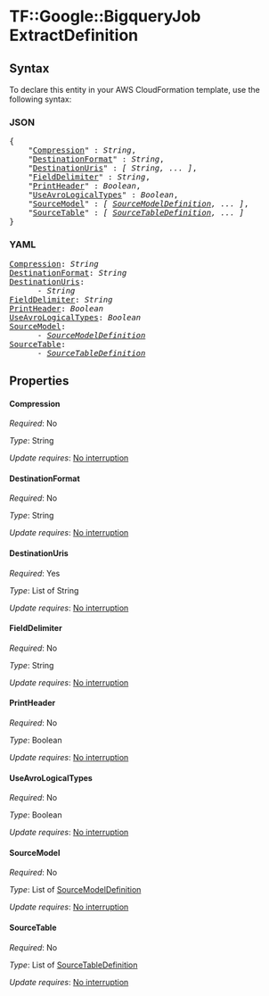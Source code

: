 # TF::Google::BigqueryJob ExtractDefinition

## Syntax

To declare this entity in your AWS CloudFormation template, use the following syntax:

### JSON

<pre>
{
    "<a href="#compression" title="Compression">Compression</a>" : <i>String</i>,
    "<a href="#destinationformat" title="DestinationFormat">DestinationFormat</a>" : <i>String</i>,
    "<a href="#destinationuris" title="DestinationUris">DestinationUris</a>" : <i>[ String, ... ]</i>,
    "<a href="#fielddelimiter" title="FieldDelimiter">FieldDelimiter</a>" : <i>String</i>,
    "<a href="#printheader" title="PrintHeader">PrintHeader</a>" : <i>Boolean</i>,
    "<a href="#useavrologicaltypes" title="UseAvroLogicalTypes">UseAvroLogicalTypes</a>" : <i>Boolean</i>,
    "<a href="#sourcemodel" title="SourceModel">SourceModel</a>" : <i>[ <a href="sourcemodeldefinition.md">SourceModelDefinition</a>, ... ]</i>,
    "<a href="#sourcetable" title="SourceTable">SourceTable</a>" : <i>[ <a href="sourcetabledefinition.md">SourceTableDefinition</a>, ... ]</i>
}
</pre>

### YAML

<pre>
<a href="#compression" title="Compression">Compression</a>: <i>String</i>
<a href="#destinationformat" title="DestinationFormat">DestinationFormat</a>: <i>String</i>
<a href="#destinationuris" title="DestinationUris">DestinationUris</a>: <i>
      - String</i>
<a href="#fielddelimiter" title="FieldDelimiter">FieldDelimiter</a>: <i>String</i>
<a href="#printheader" title="PrintHeader">PrintHeader</a>: <i>Boolean</i>
<a href="#useavrologicaltypes" title="UseAvroLogicalTypes">UseAvroLogicalTypes</a>: <i>Boolean</i>
<a href="#sourcemodel" title="SourceModel">SourceModel</a>: <i>
      - <a href="sourcemodeldefinition.md">SourceModelDefinition</a></i>
<a href="#sourcetable" title="SourceTable">SourceTable</a>: <i>
      - <a href="sourcetabledefinition.md">SourceTableDefinition</a></i>
</pre>

## Properties

#### Compression

_Required_: No

_Type_: String

_Update requires_: [No interruption](https://docs.aws.amazon.com/AWSCloudFormation/latest/UserGuide/using-cfn-updating-stacks-update-behaviors.html#update-no-interrupt)

#### DestinationFormat

_Required_: No

_Type_: String

_Update requires_: [No interruption](https://docs.aws.amazon.com/AWSCloudFormation/latest/UserGuide/using-cfn-updating-stacks-update-behaviors.html#update-no-interrupt)

#### DestinationUris

_Required_: Yes

_Type_: List of String

_Update requires_: [No interruption](https://docs.aws.amazon.com/AWSCloudFormation/latest/UserGuide/using-cfn-updating-stacks-update-behaviors.html#update-no-interrupt)

#### FieldDelimiter

_Required_: No

_Type_: String

_Update requires_: [No interruption](https://docs.aws.amazon.com/AWSCloudFormation/latest/UserGuide/using-cfn-updating-stacks-update-behaviors.html#update-no-interrupt)

#### PrintHeader

_Required_: No

_Type_: Boolean

_Update requires_: [No interruption](https://docs.aws.amazon.com/AWSCloudFormation/latest/UserGuide/using-cfn-updating-stacks-update-behaviors.html#update-no-interrupt)

#### UseAvroLogicalTypes

_Required_: No

_Type_: Boolean

_Update requires_: [No interruption](https://docs.aws.amazon.com/AWSCloudFormation/latest/UserGuide/using-cfn-updating-stacks-update-behaviors.html#update-no-interrupt)

#### SourceModel

_Required_: No

_Type_: List of <a href="sourcemodeldefinition.md">SourceModelDefinition</a>

_Update requires_: [No interruption](https://docs.aws.amazon.com/AWSCloudFormation/latest/UserGuide/using-cfn-updating-stacks-update-behaviors.html#update-no-interrupt)

#### SourceTable

_Required_: No

_Type_: List of <a href="sourcetabledefinition.md">SourceTableDefinition</a>

_Update requires_: [No interruption](https://docs.aws.amazon.com/AWSCloudFormation/latest/UserGuide/using-cfn-updating-stacks-update-behaviors.html#update-no-interrupt)

